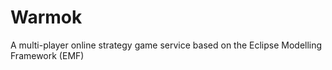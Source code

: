 Warmok
======

A multi-player online strategy game service based on the Eclipse Modelling Framework (EMF)